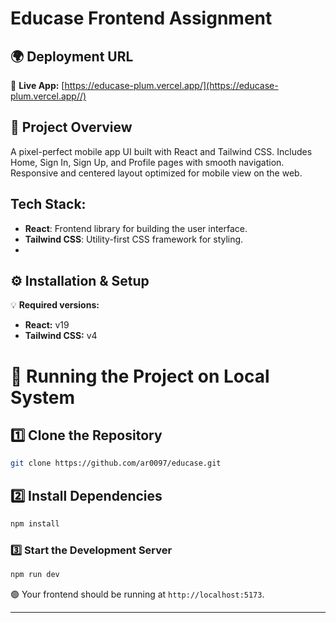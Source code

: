 # Educase Frontend Assignment

## 🌍 Deployment URL

🔗 **Live App:** [https://educase-plum.vercel.app/](https://educase-plum.vercel.app//)

## 🚀 Project Overview

A pixel-perfect mobile app UI built with React and Tailwind CSS. Includes Home, Sign In, Sign Up, and Profile pages with smooth navigation. Responsive and centered layout optimized for mobile view on the web.

## Tech Stack:

- **React**: Frontend library for building the user interface.
- **Tailwind CSS**: Utility-first CSS framework for styling.
-

## ⚙️ Installation & Setup

💡 **Required versions:**

- **React:** v19
- **Tailwind CSS:** v4

# 🚀 Running the Project on Local System

## 1️⃣ Clone the Repository

```sh
git clone https://github.com/ar0097/educase.git
```

## 2️⃣ Install Dependencies

```sh
npm install
```

### 3️⃣ Start the Development Server

```sh
npm run dev
```

🟢 Your frontend should be running at `http://localhost:5173`.

---
